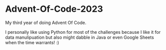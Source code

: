 # Advent-Of-Code-2023

My third year of doing Advent Of Code.

I personally like using Python for most of the challenges because I like it for data manulipuation but also might dabble in Java or even Google Sheets when the time warrants! :)  
